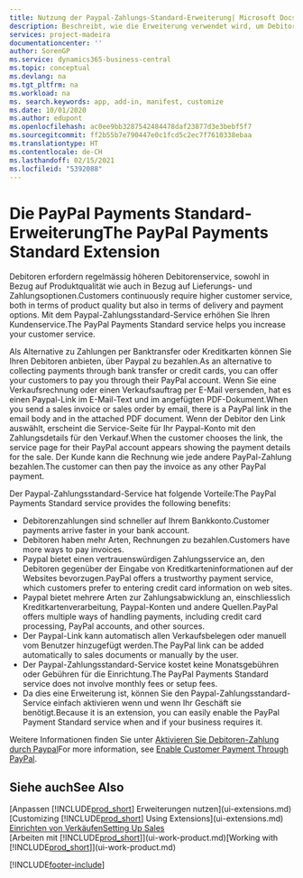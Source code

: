 ```yaml
---
title: Nutzung der Paypal-Zahlungs-Standard-Erweiterung| Microsoft Docs
description: Beschreibt, wie die Erweiterung verwendet wird, um Debitoren zu aktivieren, um Zahlungen mit Paypal zu leisten.
services: project-madeira
documentationcenter: ''
author: SorenGP
ms.service: dynamics365-business-central
ms.topic: conceptual
ms.devlang: na
ms.tgt_pltfrm: na
ms.workload: na
ms. search.keywords: app, add-in, manifest, customize
ms.date: 10/01/2020
ms.author: edupont
ms.openlocfilehash: ac0ee9bb3287542484478daf23877d3e3bebf5f7
ms.sourcegitcommit: ff2b55b7e790447e0c1fcd5c2ec7f7610338ebaa
ms.translationtype: HT
ms.contentlocale: de-CH
ms.lasthandoff: 02/15/2021
ms.locfileid: "5392088"
---
```

# <a name="the-paypal-payments-standard-extension"></a><span data-ttu-id="41fea-103">Die PayPal Payments Standard-Erweiterung</span><span class="sxs-lookup"><span data-stu-id="41fea-103">The PayPal Payments Standard Extension</span></span>
<span data-ttu-id="41fea-104">Debitoren erfordern regelmässig höheren Debitorenservice, sowohl in Bezug auf Produktqualität wie auch in Bezug auf Lieferungs- und Zahlungsoptionen.</span><span class="sxs-lookup"><span data-stu-id="41fea-104">Customers continuously require higher customer service, both in terms of product quality but also in terms of delivery and payment options.</span></span> <span data-ttu-id="41fea-105">Mit dem Paypal-Zahlungsstandard-Service erhöhen Sie Ihren Kundenservice.</span><span class="sxs-lookup"><span data-stu-id="41fea-105">The PayPal Payments Standard service helps you increase your customer service.</span></span>

<span data-ttu-id="41fea-106">Als Alternative zu Zahlungen per Banktransfer oder Kreditkarten können Sie Ihren Debitoren anbieten, über Paypal zu bezahlen.</span><span class="sxs-lookup"><span data-stu-id="41fea-106">As an alternative to collecting payments through bank transfer or credit cards, you can offer your customers to pay you through their PayPal account.</span></span> <span data-ttu-id="41fea-107">Wenn Sie eine Verkaufsrechnung oder einen Verkaufsauftrag per E-Mail versenden, hat es einen Paypal-Link im E-Mail-Text und im angefügten PDF-Dokument.</span><span class="sxs-lookup"><span data-stu-id="41fea-107">When you send a sales invoice or sales order by email, there is a PayPal link in the email body and in the attached PDF document.</span></span> <span data-ttu-id="41fea-108">Wenn der Debitor den Link auswählt, erscheint die Service-Seite für Ihr Paypal-Konto mit den Zahlungsdetails für den Verkauf.</span><span class="sxs-lookup"><span data-stu-id="41fea-108">When the customer chooses the link, the service page for their PayPal account appears showing the payment details for the sale.</span></span> <span data-ttu-id="41fea-109">Der Kunde kann die Rechnung wie jede andere PayPal-Zahlung bezahlen.</span><span class="sxs-lookup"><span data-stu-id="41fea-109">The customer can then pay the invoice as any other PayPal payment.</span></span>

<span data-ttu-id="41fea-110">Der Paypal-Zahlungsstandard-Service hat folgende Vorteile:</span><span class="sxs-lookup"><span data-stu-id="41fea-110">The PayPal Payments Standard service provides the following benefits:</span></span>

* <span data-ttu-id="41fea-111">Debitorenzahlungen sind schneller auf Ihrem Bankkonto.</span><span class="sxs-lookup"><span data-stu-id="41fea-111">Customer payments arrive faster in your bank account.</span></span>
* <span data-ttu-id="41fea-112">Debitoren haben mehr Arten, Rechnungen zu bezahlen.</span><span class="sxs-lookup"><span data-stu-id="41fea-112">Customers have more ways to pay invoices.</span></span>
* <span data-ttu-id="41fea-113">Paypal bietet einen vertrauenswürdigen Zahlungsservice an, den Debitoren gegenüber der Eingabe von Kreditkarteninformationen auf der Websites bevorzugen.</span><span class="sxs-lookup"><span data-stu-id="41fea-113">PayPal offers a trustworthy payment service, which customers prefer to entering credit card information on web sites.</span></span>
* <span data-ttu-id="41fea-114">Paypal bietet mehrere Arten zur Zahlungsabwicklung an, einschliesslich Kreditkartenverarbeitung, Paypal-Konten und andere Quellen.</span><span class="sxs-lookup"><span data-stu-id="41fea-114">PayPal offers multiple ways of handling payments, including credit card processing, PayPal accounts, and other sources.</span></span>
* <span data-ttu-id="41fea-115">Der Paypal-Link kann automatisch allen Verkaufsbelegen oder manuell vom Benutzer hinzugefügt werden.</span><span class="sxs-lookup"><span data-stu-id="41fea-115">The PayPal link can be added automatically to sales documents or manually by the user.</span></span>
* <span data-ttu-id="41fea-116">Der Paypal-Zahlungsstandard-Service kostet keine Monatsgebühren oder Gebühren für die Einrichtung.</span><span class="sxs-lookup"><span data-stu-id="41fea-116">The PayPal Payments Standard service does not involve monthly fees or setup fees.</span></span>
* <span data-ttu-id="41fea-117">Da dies eine Erweiterung ist, können Sie den Paypal-Zahlungsstandard-Service einfach aktivieren wenn und wenn Ihr Geschäft sie benötigt.</span><span class="sxs-lookup"><span data-stu-id="41fea-117">Because it is an extension, you can easily enable the PayPal Payment Standard service when and if your business requires it.</span></span>  

<span data-ttu-id="41fea-118">Weitere Informationen finden Sie unter [Aktivieren Sie Debitoren-Zahlung durch Paypal](sales-how-enable-payment-service-extensions.md)</span><span class="sxs-lookup"><span data-stu-id="41fea-118">For more information, see [Enable Customer Payment Through PayPal](sales-how-enable-payment-service-extensions.md).</span></span>

## <a name="see-also"></a><span data-ttu-id="41fea-119">Siehe auch</span><span class="sxs-lookup"><span data-stu-id="41fea-119">See Also</span></span>
<span data-ttu-id="41fea-120">[Anpassen [!INCLUDE[prod_short](includes/prod_short.md)] Erweiterungen nutzen](ui-extensions.md)</span><span class="sxs-lookup"><span data-stu-id="41fea-120">[Customizing [!INCLUDE[prod_short](includes/prod_short.md)] Using Extensions](ui-extensions.md)</span></span>  
[<span data-ttu-id="41fea-121">Einrichten von Verkäufen</span><span class="sxs-lookup"><span data-stu-id="41fea-121">Setting Up Sales</span></span>](sales-setup-sales.md)  
<span data-ttu-id="41fea-122">[Arbeiten mit [!INCLUDE[prod_short](includes/prod_short.md)]](ui-work-product.md)</span><span class="sxs-lookup"><span data-stu-id="41fea-122">[Working with [!INCLUDE[prod_short](includes/prod_short.md)]](ui-work-product.md)</span></span>


[!INCLUDE[footer-include](includes/footer-banner.md)]